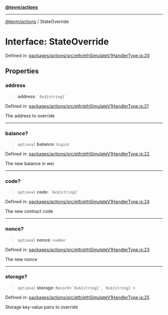 [**@tevm/actions**](../README.md)

***

[@tevm/actions](../globals.md) / StateOverride

# Interface: StateOverride

Defined in: [packages/actions/src/eth/ethSimulateV1HandlerType.js:20](https://github.com/evmts/tevm-monorepo/blob/main/packages/actions/src/eth/ethSimulateV1HandlerType.js#L20)

## Properties

### address

> **address**: `` `0x${string}` ``

Defined in: [packages/actions/src/eth/ethSimulateV1HandlerType.js:21](https://github.com/evmts/tevm-monorepo/blob/main/packages/actions/src/eth/ethSimulateV1HandlerType.js#L21)

The address to override

***

### balance?

> `optional` **balance**: `bigint`

Defined in: [packages/actions/src/eth/ethSimulateV1HandlerType.js:22](https://github.com/evmts/tevm-monorepo/blob/main/packages/actions/src/eth/ethSimulateV1HandlerType.js#L22)

The new balance in wei

***

### code?

> `optional` **code**: `` `0x${string}` ``

Defined in: [packages/actions/src/eth/ethSimulateV1HandlerType.js:24](https://github.com/evmts/tevm-monorepo/blob/main/packages/actions/src/eth/ethSimulateV1HandlerType.js#L24)

The new contract code

***

### nonce?

> `optional` **nonce**: `number`

Defined in: [packages/actions/src/eth/ethSimulateV1HandlerType.js:23](https://github.com/evmts/tevm-monorepo/blob/main/packages/actions/src/eth/ethSimulateV1HandlerType.js#L23)

The new nonce

***

### storage?

> `optional` **storage**: `Record`\<`` `0x${string}` ``, `` `0x${string}` ``\>

Defined in: [packages/actions/src/eth/ethSimulateV1HandlerType.js:25](https://github.com/evmts/tevm-monorepo/blob/main/packages/actions/src/eth/ethSimulateV1HandlerType.js#L25)

Storage key-value pairs to override
